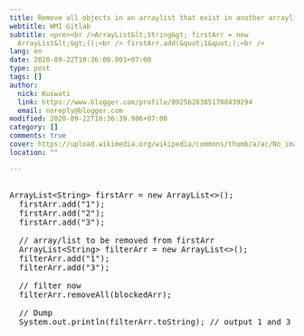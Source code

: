 ```yaml
---
title: Remove all objects in an arraylist that exist in another arraylist Java
webtitle: WMI Gitlab
subtitle: <pre><br />ArrayList&lt;String&gt; firstArr = new
  ArrayList&lt;&gt;();<br /> firstArr.add(&quot;1&quot;);<br />
lang: en
date: 2020-09-22T10:36:00.001+07:00
type: post
tags: []
author:
  nick: Kuswati
  link: https://www.blogger.com/profile/09256263851708439294
  email: noreply@blogger.com
modified: 2020-09-22T10:36:39.906+07:00
category: []
comments: true
cover: https://upload.wikimedia.org/wikipedia/commons/thumb/a/ac/No_image_available.svg/2048px-No_image_available.svg.png
location: ""

---
```


<pre><br>ArrayList&lt;String&gt; firstArr = new ArrayList&lt;&gt;();<br>  firstArr.add("1");<br>  firstArr.add("2");<br>  firstArr.add("3");<br>  <br>  // array/list to be removed from firstArr<br>  ArrayList&lt;String&gt; filterArr = new ArrayList&lt;&gt;();<br>  filterArr.add("1");<br>  filterArr.add("3");<br>  <br>  // filter now<br>  filterArr.removeAll(blockedArr);<br>  <br>  // Dump<br>  System.out.println(filterArr.toString); // output 1 and 3<br>  </pre>